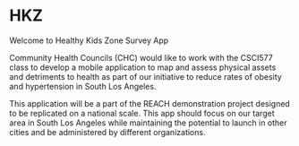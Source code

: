 HKZ
===
Welcome to Healthy Kids Zone Survey App

Community Health Councils (CHC) would like to work with the CSCI577 class to develop a mobile application to map and assess physical assets and detriments to health as part of our initiative to reduce rates of obesity and hypertension in South Los Angeles. 

This application will be a part of the REACH demonstration project designed to be replicated on a national scale. This app should focus on our target area in South Los Angeles while maintaining the potential to launch in other cities and be administered by different organizations.
